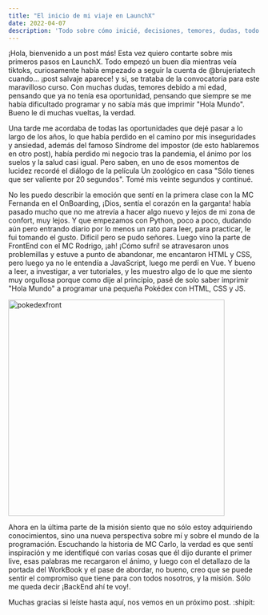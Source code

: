 ```yaml
---
title: "El inicio de mi viaje en LaunchX"
date: 2022-04-07
description: 'Todo sobre cómo inicié, decisiones, temores, dudas, todo'
---
```


¡Hola, bienvenido a un post más! Esta vez quiero contarte sobre mis primeros pasos en LaunchX. Todo empezó un buen día mientras veía tiktoks, curiosamente había
empezado a seguir la cuenta de @brujeriatech cuando... ¡post salvaje aparece! y si, se trataba de la convocatoria para este maravilloso curso. Con muchas dudas,
temores debido a mi edad, pensando que ya no tenía esa oportunidad, pensando que siempre se me había dificultado programar y no sabía más que imprimir "Hola Mundo". Bueno
le di muchas vueltas, la verdad. 

Una tarde me acordaba de todas las oportunidades que dejé pasar a lo largo de los años, lo que había perdido en el camino por mis inseguridades y ansiedad, además del
famoso Síndrome del impostor (de esto hablaremos en otro post), había perdido mi negocio tras la pandemia, el ánimo por los suelos 
y la salud casi igual. Pero saben, en uno de esos momentos de lucidez recordé el diálogo de la película Un zoológico en casa "Sólo tienes que ser valiente por 20 segundos".
Tomé mis veinte segundos y continué.

No les puedo describir la emoción que sentí en la primera clase con la MC Fernanda en el OnBoarding, ¡Dios, sentía el corazón en la garganta! había pasado mucho que no
me atrevía a hacer algo nuevo y lejos de mi zona de confort, muy lejos. Y que empezamos con Python, poco a poco, dudando aún pero entrando diario por lo menos
un rato para leer, para practicar, le fui tomando el gusto. Difícil pero se pudo señores. Luego vino la parte de FrontEnd con el MC Rodrigo, ¡ah! ¡Cómo sufrí! se atravesaron
unos problemillas y estuve a punto de abandonar, me encantaron HTML y CSS, pero luego ya no le entendía a JavaScript, luego me perdí en Vue. Y bueno a leer, a investigar, 
a ver tutoriales, y les muestro algo de lo que me siento muy orgullosa porque como dije al principio, pasé de solo saber imprimir "Hola Mundo" a programar una pequeña
Pokédex con HTML, CSS y JS.

<img width="432" alt="pokedexfront"  class="img" src="https://user-images.githubusercontent.com/95551552/162126881-adc41d73-00bf-40c8-8c1e-0ab00c8aa2ae.png">


Ahora en la última parte de la misión siento que no sólo estoy adquiriendo conocimientos, sino una nueva perspectiva sobre mí y sobre el mundo de la programación.
Escuchando la historia de MC Carlo, la verdad es que sentí inspiración y me identifiqué con varias cosas que él dijo durante el primer live, esas palabras
me recargaron el ánimo, y luego con el detallazo de la portada del WorkBook y el pase de abordar, no bueno, creo que se puede sentir el compromiso que tiene para con
todos nosotros, y la misión. Sólo me queda decir ¡BackEnd ahí te voy!.

Muchas gracias si leíste hasta aquí, nos vemos en un próximo post. :shipit:

